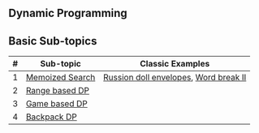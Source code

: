 **Dynamic Programming**
---
**Basic Sub-topics**
---
| # | Sub-topic | Classic Examples |
|---| --------- | ---------------- |
|1|[Memoized Search](memoized_search/)| [Russion doll envelopes](russian_doll_envelopes.cpp), [Word break II](memoized_search/word_break_ii.cpp)
|2|[Range based DP](range_based_dp/)|
|3|[Game based DP](game_based_dp/)|
|4|[Backpack DP](backpack_questions/)|